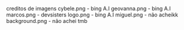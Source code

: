 creditos de imagens
cybele.png - bing A.I
geovanna.png - bing A.I
marcos.png - devsisters
logo.png - bing A.I
miguel.png - não acheikk
background.png - não achei tmb
